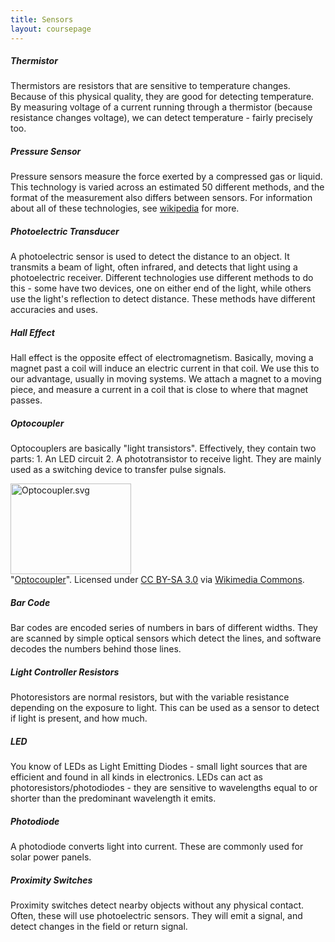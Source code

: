 ```yaml
---
title: Sensors
layout: coursepage
---
```


##### Thermistor
Thermistors are resistors that are sensitive to temperature changes. Because of this physical quality, they are good for detecting temperature. By measuring voltage of a current running through a thermistor (because resistance changes voltage), we can detect temperature - fairly precisely too.

##### Pressure Sensor
Pressure sensors measure the force exerted by a compressed gas or liquid. This technology is varied across an estimated 50 different methods, and the format of the measurement also differs between sensors. For information about all of these technologies, see [wikipedia](http://en.wikipedia.org/wiki/Pressure_sensor) for more.

##### Photoelectric Transducer
A photoelectric sensor is used to detect the distance to an object. It transmits a beam of light, often infrared, and detects that light using a photoelectric receiver. Different technologies use different methods to do this - some have two devices, one on either end of the light, while others use the light's reflection to detect distance. These methods have different accuracies and uses.

##### Hall Effect
Hall effect is the opposite effect of electromagnetism. Basically, moving a magnet past a coil will induce an electric current in that coil. We use this to our advantage, usually in moving systems. We attach a magnet to a moving piece, and measure a current in a coil that is close to where that magnet passes.

##### Optocoupler
Optocouplers are basically "light transistors". Effectively, they contain two parts: 1. An LED circuit 2. A phototransistor to receive light. They are mainly used as a switching device to transfer pulse signals.

<div class="credited">
<p><a href="http://commons.wikimedia.org/wiki/File:Optocoupler.svg#mediaviewer/File:Optocoupler.svg"><img src="http://upload.wikimedia.org/wikipedia/commons/8/89/Optocoupler.svg" alt="Optocoupler.svg" height="145" width="193"></a><br>"<a href="http://commons.wikimedia.org/wiki/File:Optocoupler.svg#mediaviewer/File:Optocoupler.svg">Optocoupler</a>". Licensed under <a href="http://creativecommons.org/licenses/by-sa/3.0/" title="Creative Commons Attribution-Share Alike 3.0
<p></p>">CC BY-SA 3.0</a> via <a href="//commons.wikimedia.org/wiki/">Wikimedia Commons</a>.</p>
</div>

##### Bar Code
Bar codes are encoded series of numbers in bars of different widths. They are scanned by simple optical sensors which detect the lines, and software decodes the numbers behind those lines.

##### Light Controller Resistors
Photoresistors are normal resistors, but with the variable resistance depending on the exposure to light. This can be used as a sensor to detect if light is present, and how much.

##### LED
You know of LEDs as Light Emitting Diodes - small light sources that are efficient and found in all kinds in electronics. LEDs can act as photoresistors/photodiodes - they are sensitive to wavelengths equal to or shorter than the predominant wavelength it emits.

##### Photodiode
A photodiode converts light into current. These are commonly used for solar power panels.

##### Proximity Switches
Proximity switches detect nearby objects without any physical contact. Often, these will use photoelectric sensors. They will emit a signal, and detect changes in the field or return signal.
